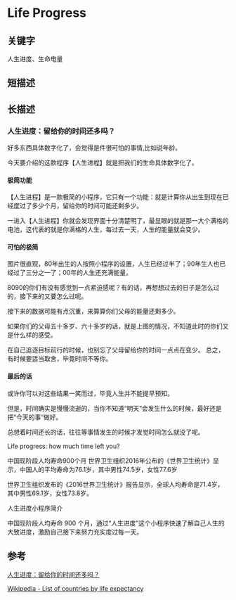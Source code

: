 # Life Progress

## 关键字
人生进度、生命电量

## 短描述

## 长描述

### 人生进度：留给你的时间还多吗？

好多东西具体数字化了，会觉得是件很可怕的事情,比如说年龄。

今天要介绍的这款程序【人生进程】就是把我们的生命具体数字化了。


#### 极简功能
【人生进程】是一款极简的小程序，它只有一个功能：就是计算你从出生到现在已经度过了多少个月，留给你的时间可能还剩多少。

一进入【人生进程】你就会发现界面十分清楚明了，最显眼的就是那一大个满格的电池，这代表的就是你满格的人生，每过去一天，人生的能量就会变少。

#### 可怕的极简

图片很直观，80年出生的人按照小程序的设置，人生已经过半了；90年生人也已经过了三分之一了；00年的人生还充满能量。

8090的你们有没有感觉到一点紧迫感呢？有的话，再想想过去的日子是怎么过的，接下来的又要怎么过呢。


接下来的数据可能有点沉重，来算算你们父母的能量还剩多少。

如果你们的父母五十多岁、六十多岁的话，就是上图的情况，不知道此时的你们又是什么样的感受。

在自己追逐目标前行的时候，也别忘了父母留给你的时间一点点在变少。
总之，有时候要适当取舍，毕竟时间不等你。

#### 最后的话

或许你可以对这些结果一笑而过，毕竟人生并不能提早预知。

但是，时间确实是慢慢流逝的，当你不知道“明天”会发生什么的时候，最好还是把“今天的事“做好。

总想着时间还长的话，往往等事情发生的时候才发觉时间怎么就没了呢。

Life progress: how much time left you?

中国现阶段人均寿命900个月
世界卫生组织2016年公布的《世界卫生统计》显示，中国人的平均寿命为76.1岁，其中男性74.5岁，女性77.6岁

世界卫生组织发布的《2016世界卫生统计》报告显示，全球人均寿命是71.4岁，其中男性69.1岁，女性73.8岁。

人生进度小程序简介 

中国现阶段人均寿命 900 个月，通过“人生进度”这个小程序快速了解自己人生的大致进度，激励自己接下来努力充实度过每一天。



## 参考
[人生进度：留给你的时间还多吗？](http://www.sohu.com/a/133038938_616272)

[Wikipedia - List of countries by life expectancy](https://en.wikipedia.org/wiki/List_of_countries_by_life_expectancy)